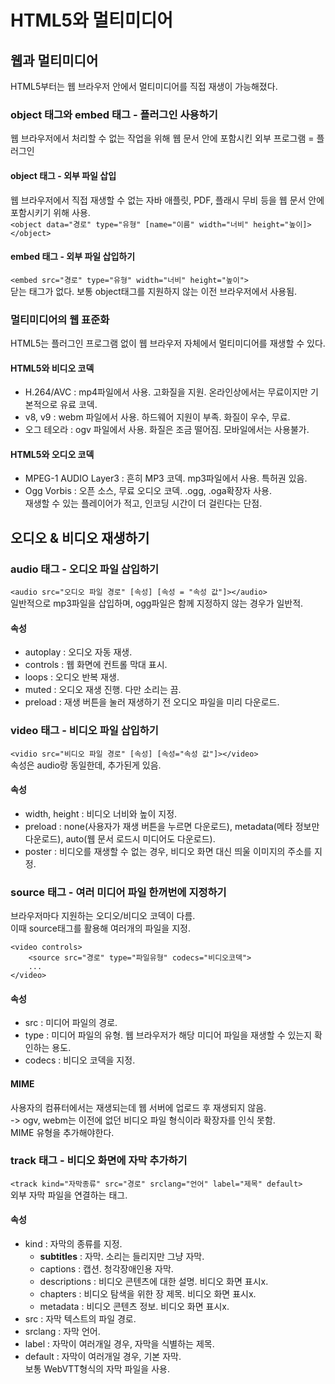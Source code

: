 # HTML5와 멀티미디어        
## 웹과 멀티미디어      
HTML5부터는 웹 브라우저 안에서 멀티미디어를 직접 재생이 가능해졌다.     
### object 태그와 embed 태그 - 플러그인 사용하기        
웹 브라우저에서 처리할 수 없는 작업을 위해 웹 문서 안에 포함시킨 외부 프로그램 = 플러그인       
#### object 태그 - 외부 파일 삽입       
웹 브라우저에서 직접 재생할 수 없는 자바 애플릿, PDF, 플래시 무비 등을 웹 문서 안에 포함시키기 위해 사용.       
```<object data="경로" type="유형" [name="이름" width="너비" height="높이]> </object>```            
#### embed 태그 - 외부 파일 삽입하기        
```<embed src="경로" type="유형" width="너비" height="높이">```     
닫는 태그가 없다. 보통 object태그를 지원하지 않는 이전 브라우저에서 사용됨.         
### 멀티미디어의 웹 표준화      
HTML5는 플러그인 프로그램 없이 웹 브라우저 자체에서 멀티미디어를 재생할 수 있다. 
#### HTML5와 비디오 코덱        
+ H.264/AVC : mp4파일에서 사용. 고화질을 지원. 온라인상에서는 무료이지만 기본적으로 유료 코덱.          
+ v8, v9 : webm 파일에서 사용. 하드웨어 지원이 부족. 화질이 우수, 무료.     
+ 오그 테오라 : ogv 파일에서 사용. 화질은 조금 떨어짐. 모바일에서는 사용불가.       
#### HTML5와 오디오 코덱        
+ MPEG-1 AUDIO Layer3 : 흔히 MP3 코덱. mp3파일에서 사용. 특허권 있음.          
+ Ogg Vorbis : 오픈 소스, 무료 오디오 코덱. .ogg, .oga확장자 사용.      
재생할 수 있는 플레이어가 적고, 인코딩 시간이 더 걸린다는 단점.     
## 오디오 & 비디오 재생하기     
### audio 태그 - 오디오 파일 삽입하기       
```<audio src="오디오 파일 경로" [속성] [속성 = "속성 값"]></audio>```     
일반적으로 mp3파일을 삽입하며, ogg파일은 함께 지정하지 않는 경우가 일반적.      
#### 속성         
+ autoplay : 오디오 자동 재생.      
+ controls : 웹 화면에 컨트롤 막대 표시.        
+ loops : 오디오 반복 재생.     
+ muted : 오디오 재생 진행. 다만 소리는 끔.         
+ preload : 재생 버튼을 눌러 재생하기 전 오디오 파일을 미리 다운로드.       
### video 태그 - 비디오 파일 삽입하기       
```<vidio src="비디오 파일 경로" [속성] [속성="속성 값"]></video>```        
속성은 audio랑 동일한데, 추가된게 있음.
#### 속성         
+ width, height : 비디오 너비와 높이 지정.      
+ preload : none(사용자가 재생 버튼을 누르면 다운로드), metadata(메타 정보만 다운로드), auto(웹 문서 로드시 미디어도 다운로드).         
+ poster : 비디오를 재생할 수 없는 경우, 비디오 화면 대신 띄울 이미지의 주소를 지정.            
### source 태그 -  여러 미디어 파일 한꺼번에 지정하기       
브라우저마다 지원하는 오디오/비디오 코덱이 다름.        
이때 source태그를 활용해 여러개의 파일을 지정.      
```
<video controls>
    <source src="경로" type="파일유형" codecs="비디오코덱">
    ...
</video>
```         
#### 속성         
+ src : 미디어 파일의 경로.     
+ type : 미디어 파일의 유형. 웹 브라우저가 해당 미디어 파일을 재생할 수 있는지 확인하는 용도.       
+ codecs : 비디오 코덱을 지정.      
#### MIME       
사용자의 컴퓨터에서는 재생되는데 웹 서버에 업로드 후 재생되지 않음.     
-> ogv, webm는 이전에 없던 비디오 파일 형식이라 확장자를 인식 못함.     
MIME 유형을 추가해야한다.       
### track 태그 - 비디오 화면에 자막 추가하기        
```<track kind="자막종류" src="경로" srclang="언어" label="제목" default>```            
외부 자막 파일을 연결하는 태그.     
#### 속성       
+ kind : 자막의 종류를 지정.    
    + **subtitles** : 자막. 소리는 들리지만 그냥 자막.
    + captions : 캡션. 청각장애인용 자막.       
    + descriptions : 비디오 콘텐츠에 대한 설명. 비디오 화면 표시x.        
    + chapters : 비디오 탐색을 위한 장 제목. 비디오 화면 표시x.   
    + metadata : 비디오 콘텐츠 정보. 비디오 화면 표시x.         
+ src : 자막 텍스트의 파일 경로.        
+ srclang : 자막 언어.      
+ label : 자막이 여러개일 경우, 자막을 식별하는 제목.       
+ default : 자막이 여러개일 경우, 기본 자막.        
보통 WebVTT형식의 자막 파일을 사용.
